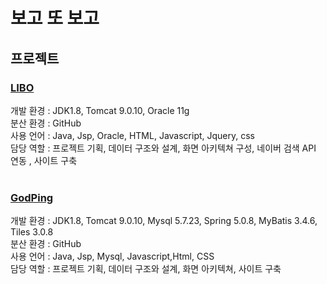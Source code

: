 # 보고 또 보고 

## 프로젝트<br />
### [LIBO](https://github.com/rhqh12/LIBOPrj)<br />
개발 환경 : JDK1.8, Tomcat 9.0.10, Oracle 11g<br />
분산 환경 : GitHub<br />
사용 언어 : Java, Jsp, Oracle, HTML, Javascript, Jquery, css<br />
담당 역할 : 프로젝트 기획, 데이터 구조와 설계, 화면 아키텍쳐 구성, 네이버 검색 API 연동 , 사이트 구축<br />
<br />
### [GodPing](https://github.com/rhqh12/godping)<br />
개발 환경 : JDK1.8, Tomcat 9.0.10, Mysql 5.7.23, Spring 5.0.8, MyBatis 3.4.6, Tiles 3.0.8<br />
분산 환경 : GitHub<br />
사용 언어 : Java, Jsp, Mysql, Javascript,Html, CSS<br />
담당 역할 : 프로젝트 기획, 데이터 구조와 설계, 화면 아키텍쳐, 사이트 구축

